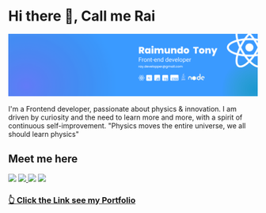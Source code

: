 # Hi there 👋, Call me Rai

<img src="LinkedIn cover - 3(1).png" />

I'm a Frontend developer, passionate about physics & innovation.
I am driven by curiosity and the need to learn more and more, with a spirit of continuous self-improvement.
"Physics moves the entire universe, we all should learn physics"
 
##

<h2>Meet me here</h2>
<div> 
 
  <a href="https://www.instagram.com/mambadev/" target="_blank"><img src="https://img.shields.io/badge/-Instagram-%23E4405F?style=for-the-badge&logo=instagram&logoColor=white" target="_blank"></a>
  <a href = "mailto:ray.developper@gmail.com"><img src="https://img.shields.io/badge/-Gmail-%23333?style=for-the-badge&logo=gmail&logoColor=white" target="_blank">   </a>
  <a href="https://www.linkedin.com/in/rjtony/" target="_blank"><img src="https://img.shields.io/badge/-LinkedIn-%230077B5?style=for-the-badge&logo=linkedin&logoColor=white" target="_blank"></a> 
  <a href="https://twitter.com/typerrguy" target="_blank"><img src="[https://img.shields.io/twitter](https://img.shields.io/twitter/url?color=blue&label=Twitter&logo=twitter&logoColor=white&style=for-the-badge&url=https%3A%2F%2Ftwitter.com%2Ftyperrguy)" target="_blank"></a> 

  
 ### <a href="https://typerguy-io.vercel.app/">👆 Click the Link see my Portfolio </a>
</div>  


